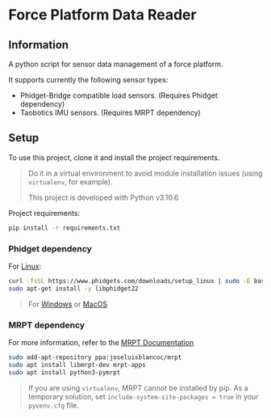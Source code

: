 # Force Platform Data Reader

## Information
A python script for sensor data management of a force platform.

It supports currently the following sensor types:
- Phidget-Bridge compatible load sensors. (Requires Phidget dependency)
- Taobotics IMU sensors. (Requires MRPT dependency)

## Setup
To use this project, clone it and install the project requirements.
> Do it in a virtual environment to avoid module installation issues (using `virtualenv`, for example).
> 
> This project is developed with Python v3.10.6

Project requirements:
```bash
pip install -r requirements.txt
```

### Phidget dependency
For [Linux](https://www.phidgets.com/docs/OS_-_Linux#Quick_Downloads):

```bash
curl -fsSL https://www.phidgets.com/downloads/setup_linux | sudo -E bash - &&\
sudo apt-get install -y libphidget22
```

> For [Windows](https://www.phidgets.com/docs/OS_-_Windows#Quick_Downloads) or [MacOS](https://www.phidgets.com/docs/OS_-_macOS#Quick_Downloads)

### MRPT dependency
For more information, refer to the [MRPT Documentation](https://docs.mrpt.org/reference/latest/download-mrpt.html#debian-ubuntu-ppa)

```bash
sudo add-apt-repository ppa:joseluisblancoc/mrpt
sudo apt install libmrpt-dev mrpt-apps
sudo apt install python3-pymrpt
```

> If you are using `virtualenv`, MRPT cannot be installed by pip. As a temporary solution, set `include-system-site-packages = true` in your `pyvenv.cfg` file.